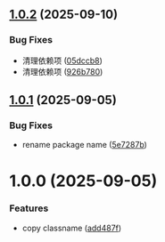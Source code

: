 ## [1.0.2](https://github.com/LLmoskk/tailwind-antd-preset/compare/v1.0.1...v1.0.2) (2025-09-10)


### Bug Fixes

* 清理依赖项 ([05dccb8](https://github.com/LLmoskk/tailwind-antd-preset/commit/05dccb87baa5a8452fd536bd93cfdb366d2ab346))
* 清理依赖项 ([926b780](https://github.com/LLmoskk/tailwind-antd-preset/commit/926b7800e4e79654a2fdc064dd33f701680ebb8b))

## [1.0.1](https://github.com/LLmoskk/tailwind-antd-preset/compare/v1.0.0...v1.0.1) (2025-09-05)


### Bug Fixes

* rename package name ([5e7287b](https://github.com/LLmoskk/tailwind-antd-preset/commit/5e7287ba4b67248177304242ca36a402aa7552d8))

# 1.0.0 (2025-09-05)


### Features

* copy classname ([add487f](https://github.com/LLmoskk/tailwind-antd-preset/commit/add487fd6d3d246d6173bc9c520632a0513ceb15))
